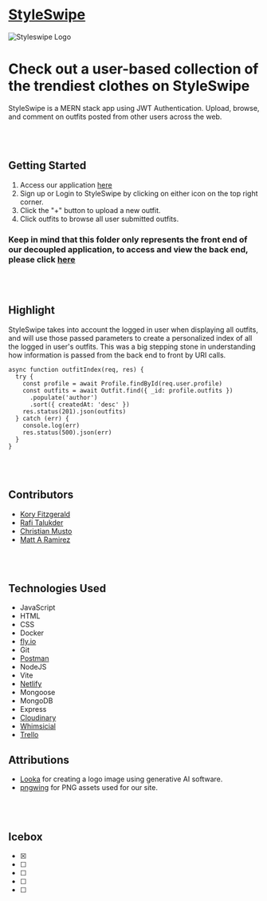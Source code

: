 # [StyleSwipe](https://style-swipe.netlify.app)

![Styleswipe Logo](../src/assets/landing_logo.png)

# Check out a user-based collection of the trendiest clothes on  StyleSwipe

<p>
  StyleSwipe is a MERN stack app using JWT Authentication. Upload, browse, and comment on outfits posted from other users across the web.
</p>
<br></br>

## Getting Started
1. Access our application [here](https://style-swipe.netlify.app)
2. Sign up or Login to StyleSwipe by clicking on either icon on the top right corner.
3. Click the "+" button to upload a new outfit.
3. Click outfits to browse all user submitted outfits.

### Keep in mind that this folder only represents the front end of our decoupled application, to access and view the back end, please click [here](https://github.com/korycfitz/StyleSwipe-back-end)

<br></br>

## Highlight
<p>
  StyleSwipe takes into account the logged in user when displaying all outfits, and will use those passed parameters to create a personalized index of all the logged in user's outfits. This was a big stepping stone in understanding how information is passed from the back end to front by URI calls. 
</p>

```
async function outfitIndex(req, res) {
  try {
    const profile = await Profile.findById(req.user.profile)
    const outfits = await Outfit.find({ _id: profile.outfits })
      .populate('author')
      .sort({ createdAt: 'desc' })
    res.status(201).json(outfits)
  } catch (err) {
    console.log(err)
    res.status(500).json(err)
  }
}
```
<br></br>

## Contributors
- [Kory Fitzgerald](https://github.com/korycfitz/)
- [Rafi Talukder](https://github.com/RT527/)
- [Christian Musto](https://github.com/officialmusto/)
- [Matt A Ramirez](https://github.com/mars-1002/)

<br></br>

## Technologies Used

- JavaScript
- HTML
- CSS
- Docker
- [fly.io](https://fly.io/)
- Git
- [Postman](https://www.postman.com/)
- NodeJS
- Vite
- [Netlify](https://www.netlify.com/)
- Mongoose
- MongoDB
- Express
- [Cloudinary](https://cloudinary.com/)
- [Whimsicial](https://whimsical.com/)
- [Trello](https://trello.com/)


## Attributions
- [Looka](https://looka.com/onboarding) for creating a logo image using generative AI software.
- [pngwing](https://www.pngwing.com/) for PNG assets used for our site.

<br></br>

## Icebox
* [x]
* [ ]
* [ ]
* [ ]
* [ ]

